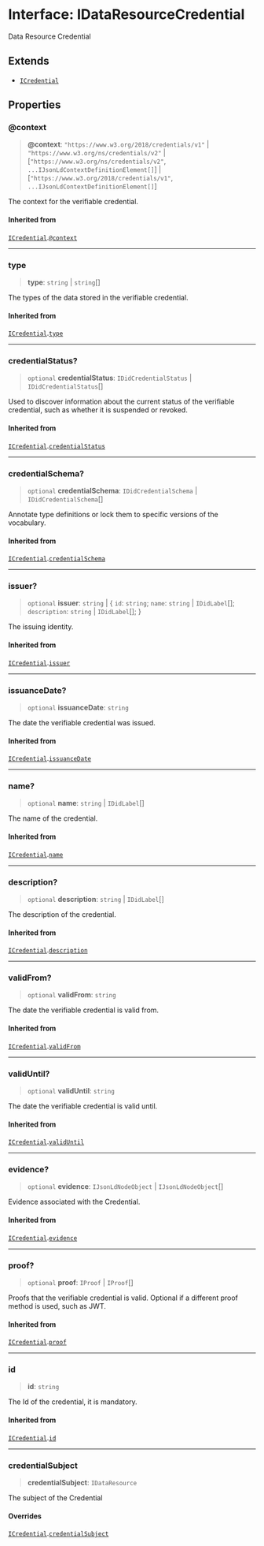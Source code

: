 # Interface: IDataResourceCredential

Data Resource Credential

## Extends

- [`ICredential`](ICredential.md)

## Properties

### @context

> **@context**: `"https://www.w3.org/2018/credentials/v1"` \| `"https://www.w3.org/ns/credentials/v2"` \| \[`"https://www.w3.org/ns/credentials/v2"`, `...IJsonLdContextDefinitionElement[]`\] \| \[`"https://www.w3.org/2018/credentials/v1"`, `...IJsonLdContextDefinitionElement[]`\]

The context for the verifiable credential.

#### Inherited from

[`ICredential`](ICredential.md).[`@context`](ICredential.md#@context)

***

### type

> **type**: `string` \| `string`[]

The types of the data stored in the verifiable credential.

#### Inherited from

[`ICredential`](ICredential.md).[`type`](ICredential.md#type)

***

### credentialStatus?

> `optional` **credentialStatus**: `IDidCredentialStatus` \| `IDidCredentialStatus`[]

Used to discover information about the current status of the
verifiable credential, such as whether it is suspended or revoked.

#### Inherited from

[`ICredential`](ICredential.md).[`credentialStatus`](ICredential.md#credentialstatus)

***

### credentialSchema?

> `optional` **credentialSchema**: `IDidCredentialSchema` \| `IDidCredentialSchema`[]

Annotate type definitions or lock them to specific versions of the vocabulary.

#### Inherited from

[`ICredential`](ICredential.md).[`credentialSchema`](ICredential.md#credentialschema)

***

### issuer?

> `optional` **issuer**: `string` \| \{ `id`: `string`; `name`: `string` \| `IDidLabel`[]; `description`: `string` \| `IDidLabel`[]; \}

The issuing identity.

#### Inherited from

[`ICredential`](ICredential.md).[`issuer`](ICredential.md#issuer)

***

### issuanceDate?

> `optional` **issuanceDate**: `string`

The date the verifiable credential was issued.

#### Inherited from

[`ICredential`](ICredential.md).[`issuanceDate`](ICredential.md#issuancedate)

***

### name?

> `optional` **name**: `string` \| `IDidLabel`[]

The name of the credential.

#### Inherited from

[`ICredential`](ICredential.md).[`name`](ICredential.md#name)

***

### description?

> `optional` **description**: `string` \| `IDidLabel`[]

The description of the credential.

#### Inherited from

[`ICredential`](ICredential.md).[`description`](ICredential.md#description)

***

### validFrom?

> `optional` **validFrom**: `string`

The date the verifiable credential is valid from.

#### Inherited from

[`ICredential`](ICredential.md).[`validFrom`](ICredential.md#validfrom)

***

### validUntil?

> `optional` **validUntil**: `string`

The date the verifiable credential is valid until.

#### Inherited from

[`ICredential`](ICredential.md).[`validUntil`](ICredential.md#validuntil)

***

### evidence?

> `optional` **evidence**: `IJsonLdNodeObject` \| `IJsonLdNodeObject`[]

Evidence associated with the Credential.

#### Inherited from

[`ICredential`](ICredential.md).[`evidence`](ICredential.md#evidence)

***

### proof?

> `optional` **proof**: `IProof` \| `IProof`[]

Proofs that the verifiable credential is valid.
Optional if a different proof method is used, such as JWT.

#### Inherited from

[`ICredential`](ICredential.md).[`proof`](ICredential.md#proof)

***

### id

> **id**: `string`

The Id of the credential, it is mandatory.

#### Inherited from

[`ICredential`](ICredential.md).[`id`](ICredential.md#id)

***

### credentialSubject

> **credentialSubject**: `IDataResource`

The subject of the Credential

#### Overrides

[`ICredential`](ICredential.md).[`credentialSubject`](ICredential.md#credentialsubject)
